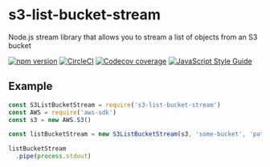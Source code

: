 # s3-list-bucket-stream

Node.js stream library that allows you to stream a list of objects from an S3 bucket

[![npm version](https://badge.fury.io/js/s3-list-bucket-stream.svg)](https://badge.fury.io/js/s3-list-bucket-stream)
[![CircleCI](https://circleci.com/gh/lmammino/s3-list-bucket-stream.svg?style=shield)](https://circleci.com/gh/lmammino/s3-list-bucket-stream)
[![Codecov coverage](https://codecov.io/gh/lmammino/s3-list-bucket-stream/branch/master/graph/badge.svg)](https://codecov.io/gh/lmammino/s3-list-bucket-stream)
[![JavaScript Style Guide](https://img.shields.io/badge/code_style-standard-brightgreen.svg)](https://standardjs.com)

## Example

```javascript
const S3ListBucketStream = require('s3-list-bucket-stream')
const AWS = require('aws-sdk')
const s3 = new AWS.S3()

const listBucketStream = new S3ListBucketStream(s3, 'some-bucket', 'path/to/files')

listBucketStream
  .pipe(process.stdout)
```
